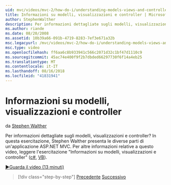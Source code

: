 ```yaml
---
uid: mvc/videos/mvc-2/how-do-i/understanding-models-views-and-controllers
title: Informazioni su modelli, visualizzazioni e controller | Microsoft Docs
author: StephenWalther
description: Per informazioni dettagliate sugli modelli, visualizzazioni e controller? In questa esercitazione, Stephen Walther presenta le diverse parti di un'applicazione ASP.NET MVC.
ms.author: riande
ms.date: 08/20/2008
ms.assetid: 10b39a66-091b-4719-8283-7ef3e671a32b
msc.legacyurl: /mvc/videos/mvc-2/how-do-i/understanding-models-views-and-controllers
msc.type: video
ms.openlocfilehash: ff6aa6c8b933941c566c2071d32c1bf47d1110c9
ms.sourcegitcommit: 45ac74e400f9f2b7dbded66297730f6f14a4eb25
ms.translationtype: MT
ms.contentlocale: it-IT
ms.lasthandoff: 08/16/2018
ms.locfileid: "41831941"
---
```

<a name="understanding-models-views-and-controllers"></a>Informazioni su modelli, visualizzazioni e controller
====================
da [Stephen Walther](https://github.com/StephenWalther)

Per informazioni dettagliate sugli modelli, visualizzazioni e controller? In questa esercitazione, Stephen Walther presenta le diverse parti di un'applicazione ASP.NET MVC. Per altre informazioni relative a questo video, leggere l'esercitazione "Informazioni su modelli, visualizzazioni e controller" ([c#](../../../overview/older-versions-1/overview/understanding-models-views-and-controllers-cs.md), [VB](../../../overview/older-versions-1/overview/understanding-models-views-and-controllers-vb.md)).

[&#9654;Guarda il video (13 minuti)](https://channel9.msdn.com/Blogs/ASP-NET-Site-Videos/understanding-models-views-and-controllers)

> [!div class="step-by-step"]
> [Precedente](creating-a-movie-database-application-in-15-minutes-with-aspnet-mvc.md)
> [Successivo](aspnet-mvc-controller-overview.md)
